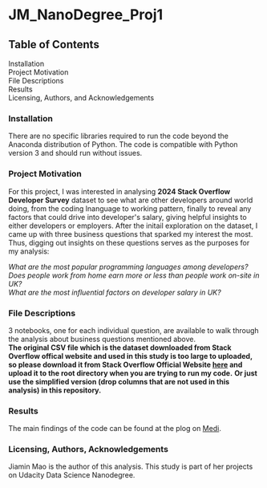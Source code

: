 # JM_NanoDegree_Proj1
## Table of Contents
Installation <br>
Project Motivation <br>
File Descriptions <br>
Results <br>
Licensing, Authors, and Acknowledgements <br>

### Installation
There are no specific libraries required to run the code beyond the Anaconda distribution of Python. The code is compatible with Python version 3 and should run without issues.<br>

### Project Motivation
For this project, I was interested in analysing **2024 Stack Overflow Developer Survey** dataset to see what are other developers around world doing, from the coding lnanguage to working pattern, finally to reveal any factors that could drive into developer's salary, giving helpful insights to either developers or employers. After the initail exploration on the dataset, I came up with three business questions that sparked my interest the most. Thus, digging out insights on these questions serves as the purposes for my analysis:

_What are the most popular programming languages among developers?_ <br>
_Does people work from home earn more or less than people work on-site in UK?_ <br>
_What are the most influential factors on developer salary in UK?_ <br>

### File Descriptions
3 notebooks, one for each individual question, are available to walk through the analysis about business questions mentioned above. <br>
**The original CSV file which is the dataset downloaded from Stack Overflow offical website and used in this study is too large to uploaded, so please download it from Stack Overflow Official Website [here](https://survey.stackoverflow.co/) and upload it to the root directory when you are trying to run my code.**
**Or just use the simplified version (drop columns that are not used in this analysis) in this repository.**

### Results
The main findings of the code can be found at the plog on [Medi](https://medium.com/@jiamin.mao/what-impacts-developers-salary-9a05950f8c20).

### Licensing, Authors, Acknowledgements
Jiamin Mao is the author of this analysis. This study is part of her projects on Udacity Data Science Nanodegree.
